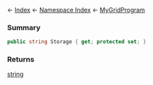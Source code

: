 ← [Index](Api-Index) ← [Namespace Index](Namespace-Index) ← [MyGridProgram](Sandbox.ModAPI.Ingame.MyGridProgram)

### Summary

```csharp
public string Storage { get; protected set; }
```

### Returns

[string](https://docs.microsoft.com/en-us/dotnet/api/System.String?view=netframework-4.6)


